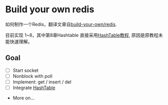 # Build your own redis

如何制作一个Redis，翻译文章自[build-your-own/redis](https://build-your-own.org/redis).

目前实现 1~8，其中第8章Hashtable 直接采用[HashTable教程](https://github.com/akerdi/build-your-own-hash-table), 原因是原教程未能快速理解。

## Goal

+ [ ] Start socket
+ [ ] Nonblock with poll
+ [ ] Implement: get / insert / del
+ [ ] Integrate [HashTable](https://github.com/akerdi/build-your-own-hash-table)
+ More on...
